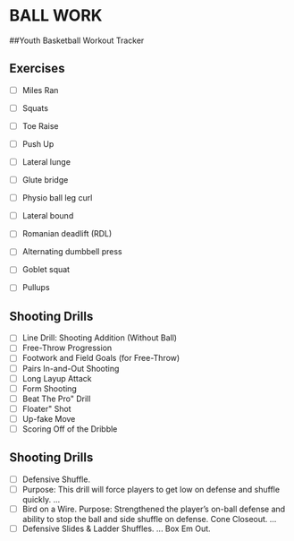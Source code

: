 # BALL WORK 
##Youth Basketball Workout Tracker
## Exercises
- [ ] Miles Ran
- [ ] Squats
- [ ] Toe Raise
- [ ] Push Up
- [ ] Lateral lunge
- [ ] Glute bridge
- [ ] Physio ball leg curl
- [ ] Lateral bound
- [ ] Romanian deadlift (RDL)
- [ ] Alternating dumbbell press
- [ ] Goblet squat
- [ ] Pullups


## Shooting Drills
- [ ] Line Drill: Shooting Addition (Without Ball)
- [ ] Free-Throw Progression
- [ ] Footwork and Field Goals (for Free-Throw)
- [ ] Pairs In-and-Out Shooting
- [ ] Long Layup Attack
- [ ] Form Shooting
- [ ] Beat The Pro" Drill
- [ ] Floater" Shot
- [ ] Up-fake Move
- [ ] Scoring Off of the Dribble

## Shooting Drills
- [ ] Defensive Shuffle. 
- [ ] Purpose: This drill will force players to get low on defense and shuffle quickly. ...
- [ ] Bird on a Wire. Purpose: Strengthened the player’s 
      on-ball defense and ability to stop the ball and side shuffle on defense.
      Cone Closeout. ...
- [ ] Defensive Slides & Ladder Shuffles. ...
      Box Em Out.